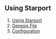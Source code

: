 ## Using Starport

1. [Using Starport](01_using_starport/01_using_starport.md)  
2. [Genesis File](02_genesis_file/02_genesis_file.md)     
3. [Configuration](03_configuration/03_configuration.md)  